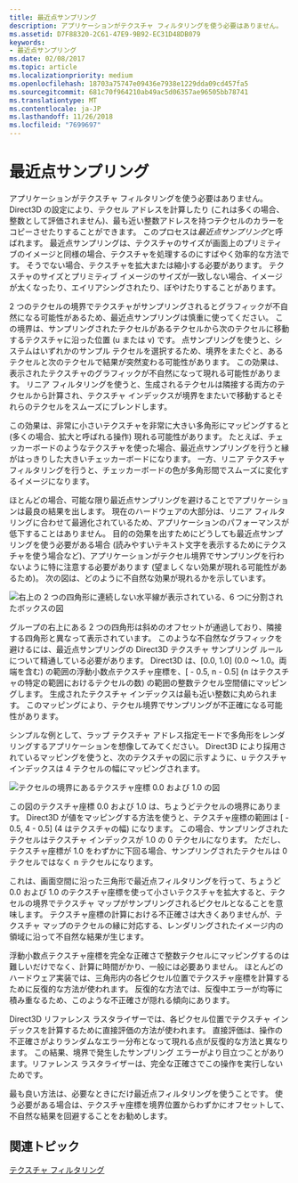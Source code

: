 ```yaml
---
title: 最近点サンプリング
description: アプリケーションがテクスチャ フィルタリングを使う必要はありません。
ms.assetid: D7F88320-2C61-47E9-9B92-EC31D48DB079
keywords:
- 最近点サンプリング
ms.date: 02/08/2017
ms.topic: article
ms.localizationpriority: medium
ms.openlocfilehash: 18703a75747e09436e7938e1229dda09cd457fa5
ms.sourcegitcommit: 681c70f964210ab49ac5d06357ae96505bb78741
ms.translationtype: MT
ms.contentlocale: ja-JP
ms.lasthandoff: 11/26/2018
ms.locfileid: "7699697"
---
```

# <a name="span-iddirect3dconceptsnearest-pointsamplingspannearest-point-sampling"></a><span id="direct3dconcepts.nearest-point_sampling"></span>最近点サンプリング


アプリケーションがテクスチャ フィルタリングを使う必要はありません。 Direct3D の設定により、テクセル アドレスを計算したり (これは多くの場合、整数として評価されません)、最も近い整数アドレスを持つテクセルのカラーをコピーさせたりすることができます。 このプロセスは*最近点サンプリング*と呼ばれます。 最近点サンプリングは、テクスチャのサイズが画面上のプリミティブのイメージと同様の場合、テクスチャを処理するのにすばやく効率的な方法です。 そうでない場合、テクスチャを拡大または縮小する必要があります。 テクスチャのサイズとプリミティブ イメージのサイズが一致しない場合、イメージが太くなったり、エイリアシングされたり、ぼやけたりすることがあります。

2 つのテクセルの境界でテクスチャがサンプリングされるとグラフィックが不自然になる可能性があるため、最近点サンプリングは慎重に使ってください。 この境界は、サンプリングされたテクセルがあるテクセルから次のテクセルに移動するテクスチャに沿った位置 (u または v) です。 点サンプリングを使うと、システムはいずれかのサンプル テクセルを選択するため、境界をまたぐと、あるテクセルと次のテクセルで結果が突然変わる可能性があります。 この効果は、表示されたテクスチャのグラフィックが不自然になって現れる可能性があります。 リニア フィルタリングを使うと、生成されるテクセルは隣接する両方のテクセルから計算され、テクスチャ インデックスが境界をまたいで移動するとそれらのテクセルをスムーズにブレンドします。

この効果は、非常に小さいテクスチャを非常に大きい多角形にマッピングすると (多くの場合、拡大と呼ばれる操作) 現れる可能性があります。 たとえば、チェッカーボードのようなテクスチャを使った場合、最近点サンプリングを行うと縁がはっきりした大きいチェッカーボードになります。 一方、リニア テクスチャ フィルタリングを行うと、チェッカーボードの色が多角形間でスムーズに変化するイメージになります。

ほとんどの場合、可能な限り最近点サンプリングを避けることでアプリケーションは最良の結果を出します。 現在のハードウェアの大部分は、リニア フィルタリングに合わせて最適化されているため、アプリケーションのパフォーマンスが低下することはありません。 目的の効果を出すためにどうしても最近点サンプリングを使う必要がある場合 (読みやすいテキスト文字を表示するためにテクスチャを使う場合など)、アプリケーションがテクセル境界でサンプリングを行わないように特に注意する必要があります (望ましくない効果が現れる可能性があるため)。 次の図は、どのように不自然な効果が現れるかを示しています。

![右上の 2 つの四角形に連続しない水平線が表示されている、6 つに分割されたボックスの図](images/ptrtfct.png)

グループの右上にある 2 つの四角形は斜めのオフセットが通過しており、隣接する四角形と異なって表示されています。 このような不自然なグラフィックを避けるには、最近点サンプリングの Direct3D テクスチャ サンプリング ルールについて精通している必要があります。 Direct3D は、\[0.0, 1.0\] (0.0 ～ 1.0。両端を含む) の範囲の浮動小数点テクスチャ座標を、\[ - 0.5, n - 0.5\] (n はテクスチャの特定の範囲におけるテクセルの数) の範囲の整数テクセル空間値にマッピングします。 生成されたテクスチャ インデックスは最も近い整数に丸められます。 このマッピングにより、テクセル境界でサンプリングが不正確になる可能性があります。

シンプルな例として、ラップ テクスチャ アドレス指定モードで多角形をレンダリングするアプリケーションを想像してみてください。 Direct3D により採用されているマッピングを使うと、次のテクスチャの図に示すように、u テクスチャ インデックスは 4 テクセルの幅にマッピングされます。

![テクセルの境界にあるテクスチャ座標 0.0 および 1.0 の図](images/ptsmpprb.png)

この図のテクスチャ座標 0.0 および 1.0 は、ちょうどテクセルの境界にあります。 Direct3D が値をマッピングする方法を使うと、テクスチャ座標の範囲は \[ - 0.5, 4 - 0.5\] (4 はテクスチャの幅) になります。 この場合、サンプリングされたテクセルはテクスチャ インデックスが 1.0 の 0 テクセルになります。 ただし、テクスチャ座標が 1.0 をわずかに下回る場合、サンプリングされたテクセルは 0 テクセルではなく n テクセルになります。

これは、画面空間に沿った三角形で最近点フィルタリングを行って、ちょうど 0.0 および 1.0 のテクスチャ座標を使って小さいテクスチャを拡大すると、テクセルの境界でテクスチャ マップがサンプリングされるピクセルとなることを意味します。 テクスチャ座標の計算における不正確さは大きくありませんが、テクスチャ マップのテクセルの縁に対応する、レンダリングされたイメージ内の領域に沿って不自然な結果が生じます。

浮動小数点テクスチャ座標を完全な正確さで整数テクセルにマッピングするのは難しいだけでなく、計算に時間がかり、一般には必要ありません。 ほとんどのハードウェア実装では、三角形内の各ピクセル位置でテクスチャ座標を計算するために反復的な方法が使われます。 反復的な方法では、反復中エラーが均等に積み重なるため、このような不正確さが隠れる傾向にあります。

Direct3D リファレンス ラスタライザーでは、各ピクセル位置でテクスチャ インデックスを計算するために直接評価の方法が使われます。 直接評価は、操作の不正確さがよりランダムなエラー分布となって現れる点が反復的な方法と異なります。 この結果、境界で発生したサンプリング エラーがより目立つことがあります。リファレンス ラスタライザーは、完全な正確さでこの操作を実行しないためです。

最も良い方法は、必要なときにだけ最近点フィルタリングを使うことです。 使う必要がある場合は、テクスチャ座標を境界位置からわずかにオフセットして、不自然な結果を回避することをお勧めします。

## <a name="span-idrelated-topicsspanrelated-topics"></a><span id="related-topics"></span>関連トピック


[テクスチャ フィルタリング](texture-filtering.md)

 

 




